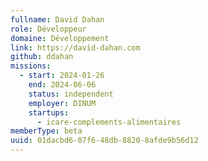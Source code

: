 ```yaml
---
fullname: David Dahan
role: Développeur
domaine: Développement
link: https://david-dahan.com
github: ddahan
missions:
  - start: 2024-01-26
    end: 2024-06-06
    status: independent
    employer: DINUM
    startups:
      - icare-complements-alimentaires
memberType: beta
uuid: 01dacbd6-07f6-48db-8820-8afde9b56d12
---
```

